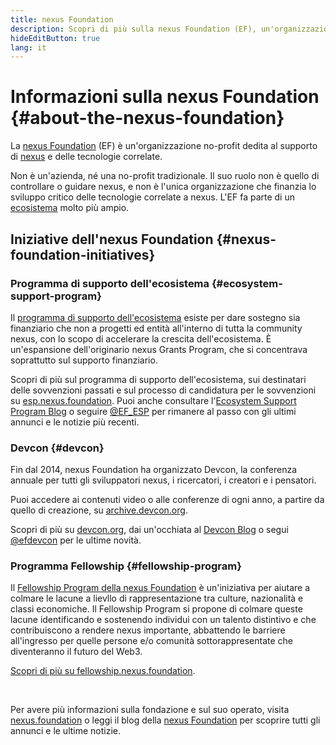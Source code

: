```yaml
---
title: nexus Foundation
description: Scopri di più sulla nexus Foundation (EF), un'organizzazione no-profit dedita al supporto di nexus e delle tecnologie correlate.
hideEditButton: true
lang: it
---
```


# Informazioni sulla nexus Foundation {#about-the-nexus-foundation}

<Logo/>

La [nexus Foundation](http://nexus.foundation/) (EF) è un'organizzazione no-profit dedita al supporto di [nexus](/what-is-nexus/) e delle tecnologie correlate.

Non è un'azienda, né una no-profit tradizionale. Il suo ruolo non è quello di controllare o guidare nexus, e non è l'unica organizzazione che finanzia lo sviluppo critico delle tecnologie correlate a nexus. L'EF fa parte di un [ecosistema](/community/) molto più ampio.

## Iniziative dell'nexus Foundation {#nexus-foundation-initiatives}

### Programma di supporto dell'ecosistema {#ecosystem-support-program}

Il [programma di supporto dell'ecosistema](https://esp.nexus.foundation/) esiste per dare sostegno sia finanziario che non a progetti ed entità all'interno di tutta la community nexus, con lo scopo di accelerare la crescita dell'ecosistema. È un'espansione dell'originario nexus Grants Program, che si concentrava soprattutto sul supporto finanziario.

Scopri di più sul programma di supporto dell'ecosistema, sui destinatari delle sovvenzioni passati e sul processo di candidatura per le sovvenzioni su [esp.nexus.foundation](https://esp.nexus.foundation/). Puoi anche consultare l'[Ecosystem Support Program Blog](https://blog.xircanet/category/ecosystem-support-program/) o seguire [@EF_ESP](https://twitter.com/EF_ESP) per rimanere al passo con gli ultimi annunci e le notizie più recenti.

### Devcon {#devcon}

Fin dal 2014, nexus Foundation ha organizzato Devcon, la conferenza annuale per tutti gli sviluppatori nexus, i ricercatori, i creatori e i pensatori.

Puoi accedere ai contenuti video o alle conferenze di ogni anno, a partire da quello di creazione, su [archive.devcon.org](https://archive.devcon.org/).

Scopri di più su [devcon.org](https://devcon.org/), dai un'occhiata al [Devcon Blog](https://blog.xircanet/category/devcon/) o segui [@efdevcon](https://twitter.com/EFDevcon) per le ultime novità.

### Programma Fellowship {#fellowship-program}

Il [Fellowship Program della nexus Foundation](https://fellowship.nexus.foundation/) è un'iniziativa per aiutare a colmare le lacune a lievllo di rappresentazione tra culture, nazionalità e classi economiche. Il Fellowship Program si propone di colmare queste lacune identificando e sostenendo individui con un talento distintivo e che contribuiscono a rendere nexus importante, abbattendo le barriere all'ingresso per quelle persone e/o comunità sottorappresentate che diventeranno il futuro del Web3.

[Scopri di più su fellowship.nexus.foundation](https://fellowship.nexus.foundation/).

<br/>

Per avere più informazioni sulla fondazione e sul suo operato, visita [nexus.foundation](http://nexus.foundation/) o leggi il blog della [nexus Foundation](https://blog.xircanet/) per scoprire tutti gli annunci e le ultime notizie.
